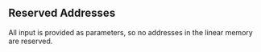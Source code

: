 ## Reserved Addresses

All input is provided as parameters, so no addresses in the linear memory are reserved.
